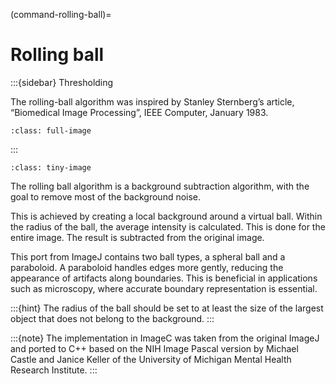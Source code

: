 
(command-rolling-ball)=
# Rolling ball

:::{sidebar} Thresholding


The rolling-ball algorithm was inspired by Stanley Sternberg’s article, “Biomedical Image Processing”, IEEE Computer, January 1983.

```{figure} images/rolling_ball_reseacrh_gate.jpeg
:class: full-image
```

:::

```{figure} images/rolling_ball_screenshot.png
:class: tiny-image
```

The rolling ball algorithm is a background subtraction algorithm, with the goal to remove most of the background noise.

This is achieved by creating a local background around a virtual ball.
Within the radius of the ball, the average intensity is calculated.
This is done for the entire image.
The result is subtracted from the original image.  

This port from ImageJ contains two ball types, a spheral ball and a paraboloid.
A paraboloid handles edges more gently, reducing the appearance of artifacts along boundaries. 
This is beneficial in applications such as microscopy, where accurate boundary representation is essential.

:::{hint}
The radius of the ball should be set to at least the size of the largest object that does not belong to the background.
:::

:::{note}
The implementation in ImageC was taken from the original ImageJ and ported to C++ based on the NIH Image Pascal version by Michael Castle and Janice Keller of the University of Michigan Mental Health Research Institute.
:::



